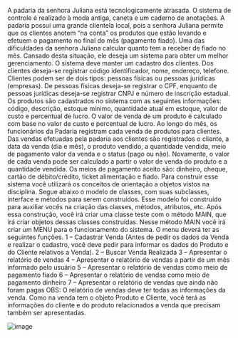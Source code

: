 A padaria da senhora Juliana está tecnologicamente atrasada. O sistema de controle é
realizado à moda antiga, caneta e um caderno de anotações. A padaria possui uma
grande clientela local, pois a senhora Juliana permite que os clientes anotem “na conta”
os produtos que estão levando e efetuem o pagamento no final do mês (pagamento
fiado). Uma das dificuldades da senhora Juliana calcular quanto tem a receber de fiado
no mês. Cansado desta situação, ele deseja um sistema para obter um melhor
gerenciamento.
O sistema deve manter um cadastro dos clientes. Dos clientes deseja-se registrar código
identificador, nome, endereço, telefone. Clientes podem ser de dois tipos: pessoas
físicas ou pessoas jurídicas (empresas). De pessoas físicas deseja-se registrar o CPF,
enquanto de pessoas jurídicas deseja-se registrar CNPJ e número de inscrição estadual.
Os produtos são cadastrados no sistema com as seguintes informações: código,
descrição, estoque mínimo, quantidade atual em estoque, valor de custo e percentual
de lucro. O valor de venda de um produto é calculado com base no valor de custo e
percentual de lucro.
Ao longo do mês, os funcionários da Padaria registram cada venda de produtos para
clientes.
Das vendas efetuadas pela padaria aos clientes são registrados o cliente, a data da venda
(dia e mês), o produto vendido, a quantidade vendida, meio de pagamento valor da
venda e o status (pago ou não). Novamente, o valor de cada venda pode ser calculado a
partir o valor de venda do produto e a quantidade vendida. Os meios de pagamento
aceito são: dinheiro, cheque, cartão de débito/crédito, ticket alimentação e fiado.
Para construir esse sistema você utilizará os conceitos de orientação a objetos vistos na
disciplina.
Segue abaixo o modelo de classes, com suas subclasses, interface e métodos para serem
construídos. Esse modelo foi construído para auxiliar vocês na criação das classes,
métodos, atributos, etc.
Após essa construção, você irá criar uma classe teste com o método MAIN, que irá criar
objetos dessas classes construídas.
Nesse método MAIN você irá criar um MENU para o funcionamento do sistema. O menu
deverá ter as seguintes funções.
1 – Cadastrar Venda (Antes de pedir os dados da Venda e realizar o cadastro, você deve
pedir para informar os dados do Produto e do Cliente relativos a Venda).
2 – Buscar Venda Realizada
3 – Apresentar o relatório de vendas
4 – Apresentar o relatório de vendas a partir de um mês informado pelo usuário
5 – Apresentar o relatório de vendas como meio de pagamento fiado
6 – Apresentar o relatório de vendas como meio de pagamento dinheiro
7 – Apresentar o relatório de vendas que ainda não foram pagas
OBS: O relatório de vendas deve ter todas as informações da venda. Como na venda tem
o objeto Produto e Cliente, você terá as informações do cliente e do produto
relacionados a venda que precisam também ser apresentadas. 

![image](https://user-images.githubusercontent.com/65457837/204441057-0dfdab32-628c-4970-bc4d-dc5f513dd831.png)
